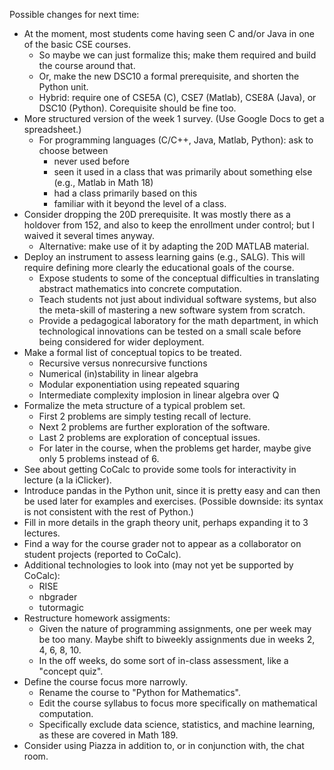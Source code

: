 
Possible changes for next time:
- At the moment, most students come having seen C and/or Java in one of the basic CSE courses. 
  - So maybe we can just formalize this; make them required and build the course around that.
  - Or, make the new DSC10 a formal prerequisite, and shorten the Python unit.
  - Hybrid: require one of CSE5A (C), CSE7 (Matlab), CSE8A (Java), or DSC10 (Python). Corequisite should be fine too.
- More structured version of the week 1 survey. (Use Google Docs to get a spreadsheet.)
  - For programming languages (C/C++, Java, Matlab, Python): ask to choose between
    - never used before
    - seen it used in a class that was primarily about something else (e.g., Matlab in Math 18)
    - had a class primarily based on this
    - familiar with it beyond the level of a class.
- Consider dropping the 20D prerequisite. It was mostly there as a holdover from 152, and also to keep the enrollment under control; but I waived it several times anyway.
  - Alternative: make use of it by adapting the 20D MATLAB material.
- Deploy an instrument to assess learning gains (e.g., SALG). This will require defining more clearly the educational goals of the course.
  - Expose students to some of the conceptual difficulties in translating abstract mathematics into concrete computation.
  - Teach students not just about individual software systems, but also the meta-skill of mastering a new software system from scratch.
  - Provide a pedagogical laboratory for the math department, in which technological innovations can be tested on a small scale before being considered for wider deployment.
- Make a formal list of conceptual topics to be treated.
  - Recursive versus nonrecursive functions
  - Numerical (in)stability in linear algebra
  - Modular exponentiation using repeated squaring
  - Intermediate complexity implosion in linear algebra over Q
- Formalize the meta structure of a typical problem set.
  - First 2 problems are simply testing recall of lecture.
  - Next 2 problems are further exploration of the software.
  - Last 2 problems are exploration of conceptual issues.
  - For later in the course, when the problems get harder, maybe give only 5 problems instead of 6.
- See about getting CoCalc to provide some tools for interactivity in lecture (a la iClicker).
- Introduce pandas in the Python unit, since it is pretty easy and can then be used later for examples and exercises. (Possible downside: its syntax is not consistent with the rest of Python.)
- Fill in more details in the graph theory unit, perhaps expanding it to 3 lectures.
- Find a way for the course grader not to appear as a collaborator on student projects (reported to CoCalc).
- Additional technologies to look into (may not yet be supported by CoCalc):
  - RISE
  - nbgrader
  - tutormagic
- Restructure homework assigments:
  - Given the nature of programming assignments, one per week may be too many. Maybe shift to biweekly assignments due in weeks 2, 4, 6, 8, 10.
  - In the off weeks, do some sort of in-class assessment, like a "concept quiz".
- Define the course focus more narrowly.
  - Rename the course to "Python for Mathematics".
  - Edit the course syllabus to focus more specifically on mathematical computation.
  - Specifically exclude data science, statistics, and machine learning, as these are covered in Math 189.
- Consider using Piazza in addition to, or in conjunction with, the chat room.